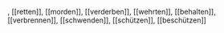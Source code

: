 , [[retten]], [[morden]], [[verderben]], [[wehrten]], [[behalten]], [[verbrennen]], [[schwenden]], [[schützen]], [[beschützen]]
